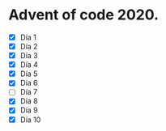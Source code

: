 # Advent of code 2020.

- [x] Día 1
- [x] Día 2
- [x] Día 3
- [x] Día 4
- [x] Día 5
- [x] Día 6
- [ ] Día 7
- [x] Día 8
- [x] Día 9
- [x] Día 10
